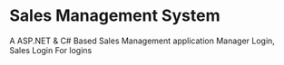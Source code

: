 # Sales Management System 
A ASP.NET & C# Based Sales Management application 
Manager Login, Sales Login For logins
